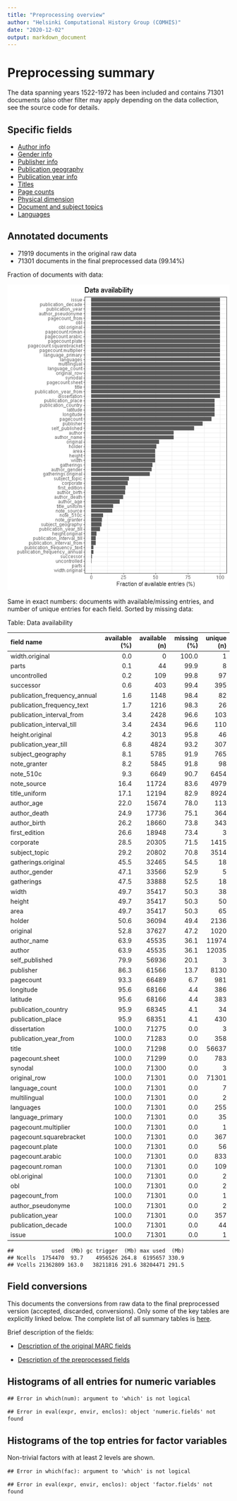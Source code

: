 ```yaml
---
title: "Preprocessing overview"
author: "Helsinki Computational History Group (COMHIS)"
date: "2020-12-02"
output: markdown_document
---
```


# Preprocessing summary

The data spanning years 1522-1972 has been included and contains 71301 documents (also other filter may apply depending on the data collection, see the source code for details.



## Specific fields

  * [Author info](author.md)
  * [Gender info](gender.md)
  * [Publisher info](publisher.md)
  * [Publication geography](publicationplace.md)
  * [Publication year info](publicationyear.md)
  * [Titles](title.md)  
  * [Page counts](pagecount.md)
  * [Physical dimension](dimension.md)    
  * [Document and subject topics](topic.md)
  * [Languages](language.md)


## Annotated documents

  * 71919 documents in the original raw data
  * 71301 documents in the final preprocessed data (99.14%)

Fraction of documents with data:

![plot of chunk summaryannotations](figure/summaryannotations-1.png)

Same in exact numbers: documents with available/missing entries, and number of unique entries for each field. Sorted by missing data:


Table: Data availability

|field name                   | available (%)| available (n)| missing (%)| unique (n)|
|:----------------------------|-------------:|-------------:|-----------:|----------:|
|width.original               |           0.0|             0|       100.0|          1|
|parts                        |           0.1|            44|        99.9|          8|
|uncontrolled                 |           0.2|           109|        99.8|         97|
|successor                    |           0.6|           403|        99.4|        395|
|publication_frequency_annual |           1.6|          1148|        98.4|         82|
|publication_frequency_text   |           1.7|          1216|        98.3|         26|
|publication_interval_from    |           3.4|          2428|        96.6|        103|
|publication_interval_till    |           3.4|          2434|        96.6|        110|
|height.original              |           4.2|          3013|        95.8|         46|
|publication_year_till        |           6.8|          4824|        93.2|        307|
|subject_geography            |           8.1|          5785|        91.9|        765|
|note_granter                 |           8.2|          5845|        91.8|         98|
|note_510c                    |           9.3|          6649|        90.7|       6454|
|note_source                  |          16.4|         11724|        83.6|       4979|
|title_uniform                |          17.1|         12194|        82.9|       8924|
|author_age                   |          22.0|         15674|        78.0|        113|
|author_death                 |          24.9|         17736|        75.1|        364|
|author_birth                 |          26.2|         18660|        73.8|        343|
|first_edition                |          26.6|         18948|        73.4|          3|
|corporate                    |          28.5|         20305|        71.5|       1415|
|subject_topic                |          29.2|         20802|        70.8|       3514|
|gatherings.original          |          45.5|         32465|        54.5|         18|
|author_gender                |          47.1|         33566|        52.9|          5|
|gatherings                   |          47.5|         33888|        52.5|         18|
|width                        |          49.7|         35417|        50.3|         38|
|height                       |          49.7|         35417|        50.3|         50|
|area                         |          49.7|         35417|        50.3|         65|
|holder                       |          50.6|         36094|        49.4|       2136|
|original                     |          52.8|         37627|        47.2|       1020|
|author_name                  |          63.9|         45535|        36.1|      11974|
|author                       |          63.9|         45535|        36.1|      12035|
|self_published               |          79.9|         56936|        20.1|          3|
|publisher                    |          86.3|         61566|        13.7|       8130|
|pagecount                    |          93.3|         66489|         6.7|        981|
|longitude                    |          95.6|         68166|         4.4|        386|
|latitude                     |          95.6|         68166|         4.4|        383|
|publication_country          |          95.9|         68345|         4.1|         34|
|publication_place            |          95.9|         68351|         4.1|        430|
|dissertation                 |         100.0|         71275|         0.0|          3|
|publication_year_from        |         100.0|         71283|         0.0|        358|
|title                        |         100.0|         71298|         0.0|      56637|
|pagecount.sheet              |         100.0|         71299|         0.0|        783|
|synodal                      |         100.0|         71300|         0.0|          3|
|original_row                 |         100.0|         71301|         0.0|      71301|
|language_count               |         100.0|         71301|         0.0|          7|
|multilingual                 |         100.0|         71301|         0.0|          2|
|languages                    |         100.0|         71301|         0.0|        255|
|language_primary             |         100.0|         71301|         0.0|         35|
|pagecount.multiplier         |         100.0|         71301|         0.0|          1|
|pagecount.squarebracket      |         100.0|         71301|         0.0|        367|
|pagecount.plate              |         100.0|         71301|         0.0|         56|
|pagecount.arabic             |         100.0|         71301|         0.0|        833|
|pagecount.roman              |         100.0|         71301|         0.0|        109|
|obl.original                 |         100.0|         71301|         0.0|          2|
|obl                          |         100.0|         71301|         0.0|          2|
|pagecount_from               |         100.0|         71301|         0.0|          1|
|author_pseudonyme            |         100.0|         71301|         0.0|          2|
|publication_year             |         100.0|         71301|         0.0|        357|
|publication_decade           |         100.0|         71301|         0.0|         44|
|issue                        |         100.0|         71301|         0.0|          1|

```
##            used  (Mb) gc trigger  (Mb) max used  (Mb)
## Ncells  1754470  93.7    4956526 264.8  6195657 330.9
## Vcells 21362809 163.0   38211816 291.6 38204471 291.5
```


## Field conversions

This documents the conversions from raw data to the final preprocessed version (accepted, discarded, conversions). Only some of the key tables are explicitly linked below. The complete list of all summary tables is [here](output.tables/).

Brief description of the fields:

 * [Description of the original MARC fields](https://github.com/COMHIS/bibliographica/blob/master/inst/extdata/fieldnames.csv)

 * [Description of the preprocessed fields](https://github.com/COMHIS/bibliographica/blob/master/inst/extdata/fieldname_table.csv)


## Histograms of all entries for numeric variables


```
## Error in which(num): argument to 'which' is not logical
```

```
## Error in eval(expr, envir, enclos): object 'numeric.fields' not found
```


## Histograms of the top entries for factor variables

Non-trivial factors with at least 2 levels are shown.


```
## Error in which(fac): argument to 'which' is not logical
```

```
## Error in eval(expr, envir, enclos): object 'factor.fields' not found
```


